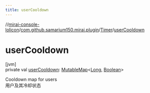 ```yaml
---
title: userCooldown
---
```

//[mirai-console-lolicon](../../../index.html)/[com.github.samarium150.mirai.plugin](../index.html)/[Timer](index.html)/[userCooldown](user-cooldown.html)



# userCooldown



[jvm]\
private val [userCooldown](user-cooldown.html): [MutableMap](https://kotlinlang.org/api/latest/jvm/stdlib/kotlin.collections/-mutable-map/index.html)<[Long](https://kotlinlang.org/api/latest/jvm/stdlib/kotlin/-long/index.html), [Boolean](https://kotlinlang.org/api/latest/jvm/stdlib/kotlin/-boolean/index.html)>



Cooldown map for users <br> 用户及其冷却状态





